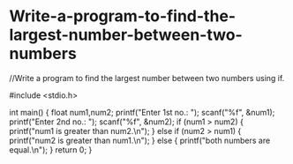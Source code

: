 # Write-a-program-to-find-the-largest-number-between-two-numbers

//Write a program to find the largest number between two numbers using if.

#include <stdio.h>

int main() 
{
    float num1,num2;
    printf("Enter 1st no.: ");
    scanf("%f", &num1);
    printf("Enter 2nd no.: ");
    scanf("%f", &num2);
    if (num1 > num2) {
        printf("num1 is greater than num2.\n");
    } else if (num2 > num1) {
        printf("num2 is greater than num1.\n");
    } else {
        printf("both numbers are equal.\n");
    }
    return 0;
}
